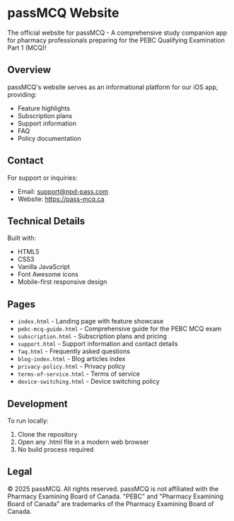 # passMCQ Website

The official website for passMCQ - A comprehensive study companion app for pharmacy professionals preparing for the PEBC Qualifying Examination Part 1 (MCQ)!

## Overview

passMCQ's website serves as an informational platform for our iOS app, providing:
- Feature highlights
- Subscription plans
- Support information
- FAQ
- Policy documentation

## Contact

For support or inquiries:
- Email: support@npd-pass.com
- Website: https://pass-mcq.ca

## Technical Details

Built with:
- HTML5
- CSS3
- Vanilla JavaScript
- Font Awesome icons
- Mobile-first responsive design

## Pages

- `index.html` - Landing page with feature showcase
- `pebc-mcq-guide.html` - Comprehensive guide for the PEBC MCQ exam
- `subscription.html` - Subscription plans and pricing
- `support.html` - Support information and contact details
- `faq.html` - Frequently asked questions
- `blog-index.html` - Blog articles index
- `privacy-policy.html` - Privacy policy
- `terms-of-service.html` - Terms of service
- `device-switching.html` - Device switching policy

## Development

To run locally:
1. Clone the repository
2. Open any .html file in a modern web browser
3. No build process required

## Legal

© 2025 passMCQ. All rights reserved. 
passMCQ is not affiliated with the Pharmacy Examining Board of Canada. 
"PEBC" and "Pharmacy Examining Board of Canada" are trademarks of the Pharmacy Examining Board of Canada.
